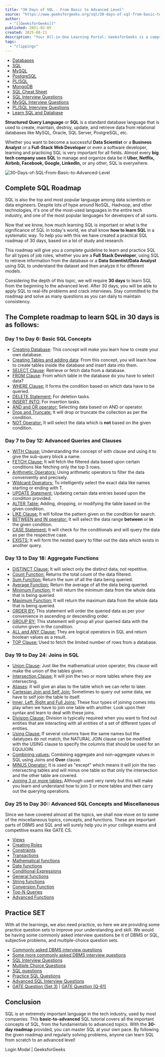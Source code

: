 ```yaml
---
title: "30 Days of SQL - From Basic to Advanced Level"
source: "https://www.geeksforgeeks.org/sql/30-days-of-sql-from-basic-to-advanced-level/"
author:
  - "[[GeeksforGeeks]]"
published: 2021-02-05
created: 2025-08-21
description: "Your All-in-One Learning Portal: GeeksforGeeks is a comprehensive educational platform that empowers learners across domains-spanning computer science and programming, school education, upskilling, commerce, software tools, competitive exams, and more."
tags:
  - "clippings"
---
```

- [Databases](https://www.geeksforgeeks.org/getting-started-with-database-management-system/)
- [SQL](https://www.geeksforgeeks.org/sql-tutorial/)
- [MySQL](https://www.geeksforgeeks.org/mysql-tutorial/)
- [PostgreSQL](https://www.geeksforgeeks.org/postgresql-tutorial/)
- [PL/SQL](https://www.geeksforgeeks.org/pl-sql-tutorial/)
- [MongoDB](https://www.geeksforgeeks.org/mongodb-tutorial/)
- [SQL Cheat Sheet](https://www.geeksforgeeks.org/sql-cheat-sheet/)
- [SQL Interview Questions](https://www.geeksforgeeks.org/sql-interview-questions/)
- [MySQL Interview Questions](https://www.geeksforgeeks.org/mysql-interview-questions/)
- [PL/SQL Interview Questions](https://www.geeksforgeeks.org/pl-sql-interview-questions/)
- [Learn SQL and Database](https://www.geeksforgeeks.org/learn-sql-and-database/)

****Structured Query Language**** or ****SQL**** is a standard database language that is used to create, maintain, destroy, update, and retrieve data from relational databases like MySQL, Oracle, SQL Server, PostgreSQL, etc.

Whether you want to become a successful ****Data Scientist**** or a ****Business Analyst**** or a ****Full-Stack Web Developer**** or even a software developer, learning and practicing SQL is very important for all fields. Almost every ****big tech company uses SQL**** to manage and organize data be it ****Uber, Netflix, Airbnb, Facebook, Google, LinkedIn,**** or any other, SQL is everywhere.

![30-Days-of-SQL-From-Basic-to-Advanced-Level](https://media.geeksforgeeks.org/wp-content/cdn-uploads/20210205194115/30-Days-of-SQL-%E2%80%93-From-Basic-to-Advanced-Level.png)

## Complete SQL Roadmap

SQL is also the top and most popular language among data scientists or data engineers. Despite lots of hype around NoSQL, Hadчoop, and other technologies, it's one of the most-used languages in the entire tech industry, and one of the most popular languages for developers of all sorts.

Now that we know, how much learning SQL is important or what is the significance of SQL in today's world, we shall know ****how to learn SQL**** in a systematic way. To help you with this we have created a practical SQL roadmap of 30 days, based on a lot of study and research.

This roadmap will give you a complete guideline to learn and practice SQL for all types of job roles, whether you are a ****Full Stack Developer****, using SQL to retrieve information from the database or a ****Data Scientist/Data Analyst**** using SQL to understand the dataset and then analyze it for different models.

Considering the depth of this topic, we will require ****30 days**** to learn SQL from the beginning to the advanced level. After 30 days, you will be able to apply SQL to real-life problems and crack interviews. Stay committed to the roadmap and solve as many questions as you can daily to maintain consistency.

## The Complete roadmap to learn SQL in 30 days is as follows:

### Day 1 to Day 6: Basic SQL Concepts

- [Creating Database](https://www.geeksforgeeks.org/sql/sql-create-database/): This concept will make you learn how to create your own database.
- [Creating Tables and adding data](https://www.geeksforgeeks.org/sql-create): From this concept, you will learn how to create tables inside the database and insert data into them.
- [SELECT Clause](https://www.geeksforgeeks.org/sql-select-query): Retrieve or fetch data from a database.
- [FROM Clause](https://www.geeksforgeeks.org/sql-select-query): From which table in the database do you have to select data?
- [WHERE Clause:](https://www.geeksforgeeks.org/sql-where-clause) It forms the condition based on which data have to be queried.
- [DELETE Statement:](https://www.geeksforgeeks.org/sql-delete-statement) For deletion tasks.
- [INSERT INTO:](https://www.geeksforgeeks.org/sql-insert-statement) For insertion tasks.
- [AND and OR operator:](https://www.geeksforgeeks.org/sql-and-and-or-operators) Selecting data based on AND or operator.
- [Drop and Truncate:](https://www.geeksforgeeks.org/sql-drop-truncate) It will drop or truncate the collection as per the condition.
- [NOT Operator:](https://www.geeksforgeeks.org/sql-not-operator) It will select the data which is ****not**** based on the given condition.

### Day 7 to Day 12: Advanced Queries and Clauses

- [WITH Clause:](https://www.geeksforgeeks.org/sql-with-clause) Understanding the concept of with clause and using it to give the sub-query block a name.
- [FETCH Clause:](https://www.geeksforgeeks.org/sql-ties-clause) It will fetch the filtered data based upon certain conditions like fetching only the top 3 rows.
- [Arithmetic Operators:](https://www.geeksforgeeks.org/sql-arithmetic-operators) Using arithmetic operators to filter the data conveniently and precisely.
- [Wildcard Operators:](https://www.geeksforgeeks.org/sql-wildcard-operators) To intelligently select the exact data like names starting or ending with T.
- [UPDATE Statement:](https://www.geeksforgeeks.org/sql-update-statement) Updating certain data entries based upon the condition provided.
- [ALTER Table:](https://www.geeksforgeeks.org/sql-alter-add-drop-modify) Adding, dropping, or modifying the table based on the given condition.
- [LIKE Clause:](https://www.geeksforgeeks.org/sql-like) It will follow the pattern given on the condition for search.
- [BETWEEN and IN operator:](https://www.geeksforgeeks.org/sql-between-in-operator) It will select the data range ****between**** or ****in**** the given condition.
- [CASE Statement:](https://www.geeksforgeeks.org/sql-case-statement) It will check for the conditionals and will query the data as per the respective case.
- [EXISTS:](https://www.geeksforgeeks.org/sql-exists) It will form the nested query to filter out the data which exists in another query.

### Day 13 to Day 18: Aggregate Functions

- [DISTINCT Clause:](https://www.geeksforgeeks.org/sql-distinct-clause) It will select only the distinct data, not repetitive.
- [Count Function:](https://www.geeksforgeeks.org/aggregate-functions-in-sql) Returns the total count of the data filtered.
- [Sum Function:](https://www.geeksforgeeks.org/aggregate-functions-in-sql) Return the sum of all the data being queried.
- [Average Function:](https://www.geeksforgeeks.org/aggregate-functions-in-sql) Return the average of all the data being queried.
- [Minimum Function:](https://www.geeksforgeeks.org/aggregate-functions-in-sql) It will return the minimum data from the whole data that is being queried.
- [Maximum Function:](https://www.geeksforgeeks.org/aggregate-functions-in-sql) It will return the maximum data from the whole data that is being queried.
- [ORDER BY:](https://www.geeksforgeeks.org/sql-order-by) This statement will order the queried data as per your convenience in ascending or descending order.
- [GROUP BY:](https://www.geeksforgeeks.org/sql-group-by) This statement will group all your queried data with the column given in the condition.
- [ALL and ANY Clause:](https://www.geeksforgeeks.org/sql-all-and-any) They are logical operators in SQL and return boolean values as a result.
- [TOP Clause:](https://www.geeksforgeeks.org/sql-select-top-clause) Used to fetch the limited number of rows from a database.

### Day 19 to Day 24: Joins in SQL

- [Union Clause](https://www.geeksforgeeks.org/sql-union-clause): Just like the mathematical union operator, this clause will make the union of the tables given.
- [Intersection Clause:](https://www.geeksforgeeks.org/sql-intersect-except-clause) It will join the two or more tables where they are intersecting.
- [Aliases](https://www.geeksforgeeks.org/sql-aliases): It will give an alias to the table which we can refer to later.
- [Cartesian Join and Self Join:](https://www.geeksforgeeks.org/sql-join-cartesian-join-self-join) Sometimes to query out some data, we have to self join the table to itself.
- [Inner, Left, Right and Full Joins:](https://www.geeksforgeeks.org/sql-join-set-1-inner-left-right-and-full-joins) These four types of joining comes into play when we have to join one table with another. Look upon their syntax and learn to deal with these joins.
- [Division Clause:](https://www.geeksforgeeks.org/sql-division) Division is typically required when you want to find out entities that are interacting with all entities of a set of different types of entities.
- [Using Clause:](https://www.geeksforgeeks.org/sql-using-clause) If several columns have the same names but the datatypes do not match, the NATURAL JOIN clause can be modified with the USING clause to specify the columns that should be used for an EQUIJOIN.
- [Combining values:](https://www.geeksforgeeks.org/combining-aggregate-and-non-aggregate-values-in-sql-using-joins-and-over-clause) Combining aggregate and non-aggregate values in SQL using Joins and ****Over**** clause.
- [MINUS Operator:](https://www.geeksforgeeks.org/sql-minus-operator) It is used as "except" which means it will join the two intersecting tables and will minus one table so that only the intersection and the other table are covered.
- [Joining 3 or more tables:](https://www.geeksforgeeks.org/joining-three-tables-sql) Although used very rarely but this will make you learn and understand how to join 3 or more tables and then carry out the querying operations.

### Day 25 to Day 30:: Advanced SQL Concepts and Miscellaneous

Since we have covered almost all the topics, we shall now move on to some of the miscellaneous topics, concepts, and functions. These are important parts of DBMS and SQL and will surely help you in your college exams and competitive exams like GATE CS.

- [Views](https://www.geeksforgeeks.org/sql-views)
- [Creating Roles](https://www.geeksforgeeks.org/sql-creating-roles)
- [Constraints](https://www.geeksforgeeks.org/sql-constraints)
- [Transactions](https://www.geeksforgeeks.org/sql-transactions)
- [Mathematical functions](https://www.geeksforgeeks.org/sql-server-mathematical-functions-sqrt-pi-square-round-ceiling-floor)
- [Date functions](https://www.geeksforgeeks.org/sql-date-functions)
- [Conditional Expressions](https://www.geeksforgeeks.org/sql-conditional-expressions)
- [General functions](https://www.geeksforgeeks.org/sql-general-functions-nvl-nvl2-decode-coalesce-nullif-lnnvl-nanvl)
- [String functions](https://www.geeksforgeeks.org/sql-string-functions)
- [Conversion Function](https://www.geeksforgeeks.org/sql-conversion-function)
- [Top-N Queries](https://www.geeksforgeeks.org/sql-top-n-queries)
- [Advanced Functions](https://www.geeksforgeeks.org/sql-advanced-functions)

## Practice SET

With all the learnings, we also need practice, so here we are providing some practice question sets to improve your understanding and skill. We would be having some commonly asked interview questions be it of DBMS or SQL, subjective problems, and multiple-choice question sets.

- [Commonly asked DBMS interview questions](https://www.geeksforgeeks.org/commonly-asked-dbms-interview-questions)
- [Some more commonly asked DBMS interview questions](https://www.geeksforgeeks.org/commonly-asked-dbms-interview-questions-set-2)
- [SQL Interview Questions](https://www.geeksforgeeks.org/sql-interview-questions)
- [Multiple Choice Questions](https://www.geeksforgeeks.org/dbms-gq/sql-gq)
- [SQL questions](https://www.geeksforgeeks.org/sql-interview-questions-set-1)
- [Practice SQL Questions](https://www.geeksforgeeks.org/sql-interview-questions-set-2)
- [Advanced SQL Interview Questions](https://www.geeksforgeeks.org/advanced-sql-interview-questions/?ref=)
- [GATE Question (Set 3)](https://www.geeksforgeeks.org/gate-gate-cs-2015-set-3-question-13) | [GATE Question (Q-61)](https://www.geeksforgeeks.org/gate-gate-cs-2019-question-61)

## Conclusion

SQL is an extremely important language in the tech industry, used by most companies. This ****basic-to-advanced**** SQL tutorial covers all the important concepts of SQL, from the fundamentals to advanced topics. With the ****30-day roadmap**** provided, you can master SQL at your own pace. By following the given roadmap and regularly solving problems, anyone can learn SQL from scratch to an advanced level!

  

Login Modal | GeeksforGeeks